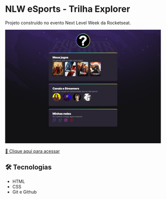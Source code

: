 # NLW eSports - Trilha Explorer

Projeto construído no evento Next Level Week da Rocketseat.

![preview](./.github/preview.png)

[🔗 Clique aqui para acessar](https://malinsk1.github.io/NLW-ESPORTS/)

## 🛠️ Tecnologias

- HTML
- CSS
- Git e Github

